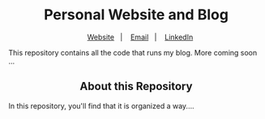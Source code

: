 <h1 align="center">
Personal Website and Blog
</h1>

<div align="center">

&nbsp;&nbsp;&nbsp; [Website][Website]&nbsp;&nbsp;&nbsp;|&nbsp;&nbsp;&nbsp; [Email][Email]&nbsp;&nbsp;&nbsp;|&nbsp;&nbsp;&nbsp; [LinkedIn][LinkedIn]

</div>

<!--
Quick Link
-->

[Website]:https://www.rbolt.me/
[Email]:randibolt93@gmail.com 
[LinkedIn]:https://www.linkedin.com/in/randi-bolt/

This repository contains all the code that runs my blog. More coming soon ... 


<h2 align="center">
About this Repository
</h2>

In this repository, you'll find that it is organized a way.... 

